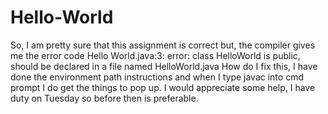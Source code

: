 # Hello-World
So, I am pretty sure that this assignment is correct but, the compiler gives me the error code Hello World.java:3: error: class HelloWorld is public, should be declared in a file named HelloWorld.java
How do I fix this, I have done the environment path instructions and when I type javac into cmd prompt I do get the things to pop up.
I would appreciate some help, I have duty on Tuesday so before then is preferable.
